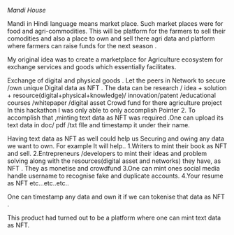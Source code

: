 *Mandi House*

Mandi in Hindi language means market place. Such market places were for food and agri-commodities. This will be platform for the farmers to sell their comodities and also a place to own and sell there agri data and platform where farmers can raise funds for the next season .

My original idea was to create a marketplace for Agriculture ecosystem for exchange services and goods which essentially facilitates.

Exchange of digital and physical goods .
Let the peers in Network to secure /own unique Digital data as NFT . The data can be research / idea + solution + resource(digital+physical+knowledge)/ innovation/patent /educational courses /whitepaper /digital asset
Crowd fund for there agriculture project
In this hackathon I was only able to only accomplish Pointer 2. To accomplish that ,minting text data as NFT was required .One can upload its text data in doc/ pdf /txt flle and timestamp it under their name.

Having text data as NFT as well could help us Securing and owing any data we want to own. For example It will help.. 1.Writers to mint their book as NFT and sell. 2.Entrepreneurs /developers to mint their ideas and problem solving along with the resources(digital asset and networks) they have, as NFT . They as monetise and crowdfund 3.One can mint ones social media handle username to recognise fake and duplicate accounts. 4.Your resume as NFT etc…etc..etc..

One can timestamp any data and own it if we can tokenise that data as NFT .

This product had turned out to be a platform where one can mint text data as NFT.
